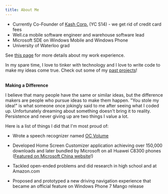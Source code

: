 ```yaml
---
title: About Me
---
```


- Currently Co-Founder of [Kash Corp.][6] (YC S14) - we get rid of credit card fees
- Well.ca mobile software engineer and warehouse software lead
- Microsoft SDE on Windows Mobile and Windows Phone
- University of Waterloo grad

See [this page][1] for more details about my work experience.

In my spare time, I love to tinker with technology and I love to write code to
make my ideas come true. Check out some of my [past projects][2]!
<br/>
<br/>

**Making a Difference**

I believe that many people have the same or similar ideas, but the difference
makers are people who pursue ideas to make them happen. "You stole my idea!" is
what someone once jokingly said to me after seeing what I coded up.
Unfortunately dreaming about something doesn't bring it to reality. Persistence
and never giving up are two things I value a lot.

Here is a list of things I did that I'm most proud of:

- Wrote a speech recognizer named [OC Volume][3]
- Developed Home Screen Customizer application achieving over 150,000 downloads
  and later bundled by Microsoft on all Huawei C8300 phones ([Featured on Microsoft China website][5]!)
- Tackled open-ended problems and did research in high school and at Amazon.com
- Proposed and prototyped a new driving navigation experience that became an
  official feature on Windows Phone 7 Mango release

  [1]: /work-experience/
  [2]: /past-personal-projects/
  [3]: http://ocvolume.sf.net/
  [5]: /2011/03/27/home-screen-customizer-found-on-microsoft-china/
  [6]: http://withkash.com
